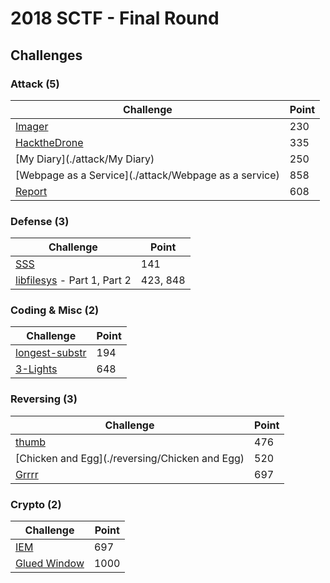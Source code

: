 # 2018 SCTF - Final Round

## Challenges

### Attack (5)
| Challenge | Point |
|------|------|
| [Imager](./attack/Imager) | 230 |
| [HacktheDrone](./attack/HacktheDrone) | 335 |
| [My Diary](./attack/My Diary) | 250 |
| [Webpage as a Service](./attack/Webpage as a service) | 858 |
| [Report](./attack/Report) | 608 |



### Defense (3)
| Challenge | Point |
|------|------|
| [SSS](./defense/SSS) | 141 |
| [libfilesys](./defense/libfilesys) - Part 1, Part 2 | 423, 848 |



### Coding & Misc (2)

| Challenge | Point |
|------|------|
| [longest-substr](./coding/longest-substr) | 194 |
| [3-Lights](./coding/3-Lights) | 648 |



### Reversing (3)

| Challenge | Point |
|------|------|
| [thumb](./reversing/thumb) | 476 |
| [Chicken and Egg](./reversing/Chicken and Egg) | 520 |
| [Grrrr](./reversing/grrrr) | 697 |



### Crypto (2)

| Challenge | Point |
|------|------|
| [IEM](./crypto/IEM) | 697 |
| [Glued Window](./crypto/GluedWindow) | 1000 |

